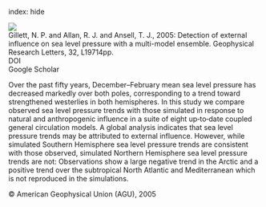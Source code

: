 index: hide

<div class="Citation">
    <div class="Citation-thumb CitationThumb-linked"  data-href="https://doi.org/10.1029/2005gl023640">
      <img src="https://static.claimspace.cloud/climate-study-static/refs/thumbs/10/Gillett_et_al_2005-thumb.png" />
    </div>

  <div class="Citation-body">
    <div class="Citation-text">Gillett, N. P. and Allan, R. J. and Ansell, T. J., 2005: Detection of external influence on sea level pressure with a multi-model ensemble. <span class="Article-journal">Geophysical Research Letters, </span><span class="Article-volume">32, </span>L19714pp.</div>
    <div class="Citation-links">
      <div class="CitationLink" data-href="https://doi.org/10.1029/2005gl023640">
        <div class="CitationLink-icon CitationLink-Doi"></div>
        <div class="CitationLink-text">DOI</div>
      </div>
      <div class="CitationLink" data-href="https://scholar.google.com/scholar?q=10.1029/2005gl023640">
        <div class="CitationLink-icon CitationLink-Scholar"></div>
        <div class="CitationLink-text">Google Scholar</div>
      </div>
    </div>
  </div>
</div>

Over the past fifty years, December–February mean sea level pressure has decreased markedly over both poles, corresponding to a trend toward strengthened westerlies in both hemispheres. In this study we compare observed sea level pressure trends with those simulated in response to natural and anthropogenic influence in a suite of eight up‐to‐date coupled general circulation models. A global analysis indicates that sea level pressure trends may be attributed to external influence. However, while simulated Southern Hemisphere sea level pressure trends are consistent with those observed, simulated Northern Hemisphere sea level pressure trends are not: Observations show a large negative trend in the Arctic and a positive trend over the subtropical North Atlantic and Mediterranean which is not reproduced in the simulations.

<div class="Citation-copy">
&copy; American Geophysical Union (AGU), 2005
</div>